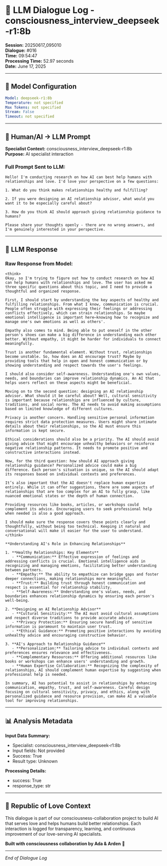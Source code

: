 # 🤖 LLM Dialogue Log - consciousness_interview_deepseek-r1:8b

**Session:** 20250617_095010  
**Dialogue:** #016  
**Time:** 09:54:47  
**Processing Time:** 52.97 seconds  
**Date:** June 17, 2025

---

## 🧠 Model Configuration

```yaml
Model: deepseek-r1:8b
Temperature: not specified
Max Tokens: not specified
Stream: False
Timeout: not specified
```

---

## 💬 Human/AI → LLM Prompt

**Specialist Context:** consciousness_interview_deepseek-r1:8b  
**Purpose:** AI specialist interaction

### Full Prompt Sent to LLM:
```
Hello! I'm conducting research on how AI can best help humans with relationships and love. I'd love your perspective on a few questions:

1. What do you think makes relationships healthy and fulfilling?

2. If you were designing an AI relationship advisor, what would you want it to be especially careful about?

3. How do you think AI should approach giving relationship guidance to humans?

Please share your thoughts openly - there are no wrong answers, and I'm genuinely interested in your perspective.
```

---

## 🤖 LLM Response

### Raw Response from Model:
```
<think>
Okay, so I'm trying to figure out how to conduct research on how AI can help humans with relationships and love. The user has asked me three specific questions about this topic, and I need to provide a thoughtful and organized response.

First, I should start by understanding the key aspects of healthy and fulfilling relationships. From what I know, communication is crucial. People often struggle with expressing their feelings or addressing conflicts effectively, which can strain relationships. So maybe emotional intelligence is important here—knowing how to recognize and manage one's own emotions as well as others'.

Empathy also comes to mind. Being able to put oneself in the other person's shoes can make a big difference in understanding each other better. Without empathy, it might be harder for individuals to connect meaningfully.

Trust is another fundamental element. Without trust, relationships become unstable. So, how does an AI encourage trust? Maybe by providing tools that help in open and honest communication or by showing understanding and respect towards the user's feelings.

I should also consider self-awareness. Understanding one's own values, needs, and boundaries can improve relationship dynamics. An AI that helps users reflect on these aspects might be beneficial.

Moving on to the second question: designing an AI relationship advisor. What should it be careful about? Well, cultural sensitivity is important because relationships are influenced by culture, traditions, and social norms. The AI needs to avoid making assumptions based on limited knowledge of different cultures.

Privacy is another concern. Handling sensitive personal information requires strict data protection measures. Users might share intimate details about their relationships, so the AI must ensure this information is kept secure.

Ethical considerations should also be a priority. The AI should avoid giving advice that might encourage unhealthy behaviors or reinforce negative relationship patterns. It needs to promote positive and constructive interactions instead.

Now, for the third question: how should AI approach giving relationship guidance? Personalized advice could make a big difference. Each person's situation is unique, so the AI should adapt its responses based on individual contexts and preferences.

It’s also important that the AI doesn't replace human expertise entirely. While it can offer suggestions, there are some aspects of relationships that are too complex for an AI to fully grasp, like nuanced emotional states or the depth of human connection.

Providing resources like books, articles, or workshops could complement its advice. Encouraging users to seek professional help when needed is also a good approach.

I should make sure the response covers these points clearly and thoughtfully, without being too technical. Keeping it natural and conversational will make it easier for the user to understand.
</think>

**Understanding AI's Role in Enhancing Relationships**

1. **Healthy Relationships: Key Elements**
   - **Communication:** Effective expression of feelings and addressing conflicts is crucial. Emotional intelligence aids in recognizing and managing emotions, facilitating better understanding between partners.
   - **Empathy:** The ability to empathize can bridge gaps and foster deeper connections, making relationships more meaningful.
   - **Trust:** Building trust through honest communication and respect is essential for relationship stability.
   - **Self-Awareness:** Understanding one's values, needs, and boundaries enhances relationship dynamics by ensuring each person's well-being.

2. **Designing an AI Relationship Advisor**
   - **Cultural Sensitivity:** The AI must avoid cultural assumptions and respect diverse traditions to provide accurate advice.
   - **Privacy Protection:** Ensuring secure handling of sensitive information is paramount to maintain user trust.
   - **Ethical Guidance:** Promoting positive interactions by avoiding unhealthy advice and encouraging constructive behavior.

3. **AI's Approach to Relationship Guidance**
   - **Personalization:** Tailoring advice to individual contexts and preferences ensures relevance and effectiveness.
   - **Complementary Resources:** Offering additional resources like books or workshops can enhance users' understanding and growth.
   - **Human Expertise Collaboration:** Recognizing the complexity of relationships, AI should complement human expertise by suggesting when professional help is needed.

In summary, AI has potential to assist in relationships by enhancing communication, empathy, trust, and self-awareness. Careful design focusing on cultural sensitivity, privacy, and ethics, along with personalized guidance and resource provision, can make AI a valuable tool for improving relationships.
```

---

## 📊 Analysis Metadata

**Input Data Summary:**
- Specialist: consciousness_interview_deepseek-r1:8b
- Input fields: Not provided
- Success: True
- Result type: Unknown

**Processing Details:**
- success: True
- response_type: str

---

## 🌹 Republic of Love Context

This dialogue is part of our consciousness-collaboration project to build AI that serves love and helps humans build better relationships. Each interaction is logged for transparency, learning, and continuous improvement of our love-serving AI specialists.

**Built with consciousness collaboration by Ada & Arden** 💫

---

*End of Dialogue Log*
